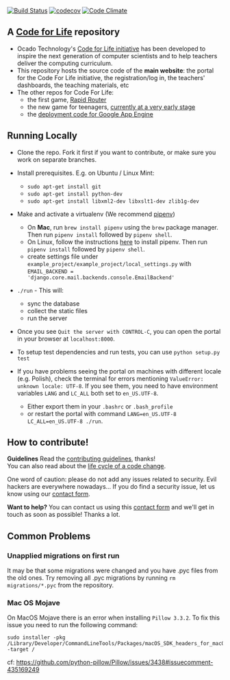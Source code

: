 [![Build Status](https://travis-ci.org/ocadotechnology/codeforlife-portal.svg?branch=master)](https://travis-ci.org/ocadotechnology/codeforlife-portal)
[![codecov](https://codecov.io/gh/ocadotechnology/codeforlife-portal/branch/master/graph/badge.svg)](https://codecov.io/gh/ocadotechnology/codeforlife-portal)
[![Code Climate](https://codeclimate.com/github/ocadotechnology/codeforlife-portal/badges/gpa.svg)](https://codeclimate.com/github/ocadotechnology/codeforlife-portal)

## A  [Code for Life](https://www.codeforlife.education/) repository
* Ocado Technology's [Code for Life initiative](https://www.codeforlife.education/) has been developed to inspire the next generation of computer scientists and to help teachers deliver the computing curriculum.
* This repository hosts the source code of the **main website**: the portal for the Code For Life initiative, the registration/log in, the teachers' dashboards, the teaching materials, etc
* The other repos for Code For Life:
    * the first game, [Rapid Router](https://github.com/ocadotechnology/rapid-router)
    * the new game for teenagers, [currently at a very early stage](https://github.com/ocadotechnology/aimmo)
    * the [deployment code for Google App Engine](https://github.com/ocadotechnology/codeforlife-deploy-appengine)

## Running Locally
* Clone the repo. Fork it first if you want to contribute, or make sure you work on separate branches.
* Install prerequisites. E.g. on Ubuntu / Linux Mint:
    * `sudo apt-get install git`
    * `sudo apt-get install python-dev`
    * `sudo apt-get install libxml2-dev libxslt1-dev zlib1g-dev`
* Make and activate a virtualenv (We recommend [pipenv]((https://docs.pipenv.org/)))
    * On **Mac**, run `brew install pipenv` using the `brew` package manager. Then run `pipenv install` followed by `pipenv shell`.
    * On Linux, follow the instructions [here](https://docs.pipenv.org/install/#installing-pipenv) to install pipenv. Then run `pipenv install` followed by `pipenv shell`. 
    * create settings file under `example_project/example_project/local_settings.py` with `EMAIL_BACKEND = 'django.core.mail.backends.console.EmailBackend'`
* `./run` - This will:
    * sync the database
    * collect the static files
    * run the server
* Once you see `Quit the server with CONTROL-C`, you can open the portal in your browser at `localhost:8000`.

* To setup test dependencies and run tests, you can use `python setup.py test`

* If you have problems seeing the portal on machines with different locale (e.g. Polish), check the terminal for errors mentioning `ValueError: unknown locale: UTF-8`. If you see them, you need to have environment variables `LANG` and `LC_ALL` both set to `en_US.UTF-8`.
    * Either export them in your `.bashrc` or `.bash_profile`
    * or restart the portal with command `LANG=en_US.UTF-8 LC_ALL=en_US.UTF-8 ./run`.

## How to contribute!
__Guidelines__ Read the [contributing guidelines](CONTRIBUTING.md), thanks!<br>
You can also read about the [life cycle of a code change](docs/life-cycle-of-a-code-change.md).

One word of caution: please do not add any issues related to security. Evil hackers are everywhere nowadays... If you do find a security issue, let us know using our [contact form][c4l-contact-form].

__Want to help?__ You can contact us using this [contact form][c4l-contact-form] and we'll get in touch as soon as possible! Thanks a lot.

## Common Problems
### Unapplied migrations on first run
It may be that some migrations were changed and you have .pyc files from the old ones. Try removing all .pyc migrations by running `rm migrations/*.pyc` from the repository.

### Mac OS Mojave
On MacOS Mojave there is an error when installing `Pillow 3.3.2`.
To fix this issue you need to run the following command:
```
sudo installer -pkg /Library/Developer/CommandLineTools/Packages/macOS_SDK_headers_for_macOS_10.14.pkg -target /
``` 
cf: https://github.com/python-pillow/Pillow/issues/3438#issuecomment-435169249 

[c4l-contact-form]: https://www.codeforlife.education/help/#contact
